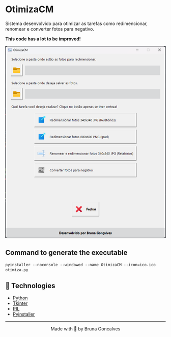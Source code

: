 # OtimizaCM

Sistema desenvolvido para otimizar as tarefas como redimencionar, renomear e converter fotos para negativo.

**This code has a lot to be improved!**

<div align="center">

![Capture](github/captura.png)

</div>

## Command to generate the executable

```
pyinstaller --noconsole --windowed --name OtimizaCM --icon=ico.ico otimiza.py
```

## 🧪 Technologies

- [Python](https://www.python.org/)
- [Tkinter](https://docs.python.org/3/library/tkinter.html)
- [PIL](https://pypi.org/project/Pillow/)
- [Pyinstaller](https://pyinstaller.org/en/stable/)

---

<p align="center">Made with 💜 by Bruna Goncalves</p
